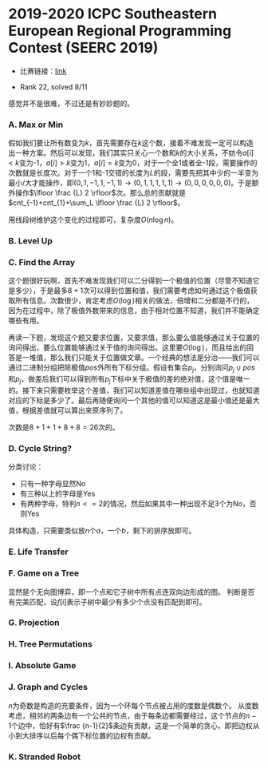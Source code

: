 # 2019-2020 ICPC Southeastern European Regional Programming Contest (SEERC 2019)

- 比赛链接：[link](https://codeforces.com/gym/102392)

- Rank 22, solved 8/11

感觉并不是很难，不过还是有妙妙题的。

### A. Max or Min

假如我们要让所有数变为$k$，首先需要存在$k$这个数，接着不难发现一定可以构造出一种方案。然后可以发现，我们其实只关心一个数和$k$的大小关系，不妨令$a[i]<k$变为-1，$a[i]>k$变为1，$a[i]=k$变为0，对于一个全1或者全-1段，需要操作的次数就是长度次。对于一个1和-1交错的长度为$L$的段，需要先把其中少的一半变为最小/大才能操作，即$(0,1,-1,1,-1,1)\rightarrow (0,1,1,1,1,1)\rightarrow (0,0,0,0,0,0)$。于是额外操作$\lfloor \frac {L} 2 \rfloor$次。那么总的贡献就是$cnt_{-1}+cnt_{1}+\sum_L \lfloor  \frac {L} 2 \rfloor$。

用线段树维护这个变化的过程即可，复杂度$O(n\log n)$。

### B. Level Up


### C. Find the Array

这个题很好玩啊，首先不难发现我们可以二分得到一个极值的位置（尽管不知道它是多少），于是最多$8+1$次可以得到位置和值，我们需要考虑如何通过这个极值获取所有信息。次数很少，肯定考虑$O(\log )$相关的做法，倍增和二分都是不行的，因为在过程中，除了极值外数带来的信息，由于相对位置不知道，我们并不能确定哪些有用。

再读一下题，发现这个题又要求位置，又要求值，那么要么值能够通过关于位置的询问得出，要么位置能够通过关于值的询问得出。这里要$O(\log )$，而且给出的回答是一堆值，那么我们只能关于位置做文章。一个经典的想法是分治——我们可以通过二进制分组把除极值$pos$外所有下标分组。假设有集合$p_j$，分别询问$p_j\cup pos$和$p_j$，做差后我们可以得到所有$p_j$下标中关于极值的差的绝对值，这个值是唯一的。接下来只需要枚举这个差值，我们可以知道差值在哪些组中出现过，也就知道对应的下标是多少了。最后再随便询问一个其他的值可以知道这是最小值还是最大值，根据差值就可以算出来原序列了。

次数是$8+1+1+8+8=26$次的。

### D. Cycle String?

分类讨论：

- 只有一种字母显然No
- 有三种以上的字母是Yes
- 有两种字母，特判$n<=2$的情况，然后如果其中一种出现不足3个为No，否则Yes

具体构造，只需要类似放$n$个$a$，一个$b$，剩下的排序放即可。

### E. Life Transfer


### F. Game on a Tree

显然是个无向图博弈，即一个点和它子树中所有点连双向边形成的图。
判断是否有完美匹配，设$f[i]$表示子树中最少有多少个点没有匹配到即可。

### G. Projection


### H. Tree Permutations


### I. Absolute Game


### J. Graph and Cycles

$n$为奇数是构造的充要条件，因为一个环每个节点被占用的度数是偶数个。
从度数考虑，相邻的两条边有一个公共的节点，由于每条边都需要经过，这个节点的$n-1$个边中，恰好有$\frac {n-1}{2}$条边有贡献，这是一个简单的贪心，即把边权从小到大排序以后每个偶下标位置的边权有贡献。

### K. Stranded Robot
